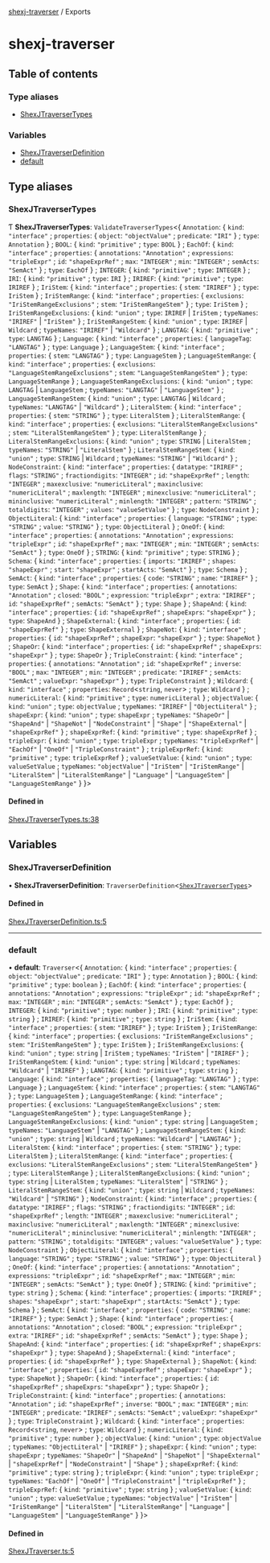 [shexj-traverser](README.md) / Exports

# shexj-traverser

## Table of contents

### Type aliases

- [ShexJTraverserTypes](modules.md#shexjtraversertypes)

### Variables

- [ShexJTraverserDefinition](modules.md#shexjtraverserdefinition)
- [default](modules.md#default)

## Type aliases

### ShexJTraverserTypes

Ƭ **ShexJTraverserTypes**: `ValidateTraverserTypes`<{ `Annotation`: { `kind`: ``"interface"`` ; `properties`: { `object`: ``"objectValue"`` ; `predicate`: ``"IRI"``  } ; `type`: `Annotation`  } ; `BOOL`: { `kind`: ``"primitive"`` ; `type`: `BOOL`  } ; `EachOf`: { `kind`: ``"interface"`` ; `properties`: { `annotations`: ``"Annotation"`` ; `expressions`: ``"tripleExpr"`` ; `id`: ``"shapeExprRef"`` ; `max`: ``"INTEGER"`` ; `min`: ``"INTEGER"`` ; `semActs`: ``"SemAct"``  } ; `type`: `EachOf`  } ; `INTEGER`: { `kind`: ``"primitive"`` ; `type`: `INTEGER`  } ; `IRI`: { `kind`: ``"primitive"`` ; `type`: `IRI`  } ; `IRIREF`: { `kind`: ``"primitive"`` ; `type`: `IRIREF`  } ; `IriStem`: { `kind`: ``"interface"`` ; `properties`: { `stem`: ``"IRIREF"``  } ; `type`: `IriStem`  } ; `IriStemRange`: { `kind`: ``"interface"`` ; `properties`: { `exclusions`: ``"IriStemRangeExclusions"`` ; `stem`: ``"IriStemRangeStem"``  } ; `type`: `IriStem`  } ; `IriStemRangeExclusions`: { `kind`: ``"union"`` ; `type`: `IRIREF` \| `IriStem` ; `typeNames`: ``"IRIREF"`` \| ``"IriStem"``  } ; `IriStemRangeStem`: { `kind`: ``"union"`` ; `type`: `IRIREF` \| `Wildcard` ; `typeNames`: ``"IRIREF"`` \| ``"Wildcard"``  } ; `LANGTAG`: { `kind`: ``"primitive"`` ; `type`: `LANGTAG`  } ; `Language`: { `kind`: ``"interface"`` ; `properties`: { `languageTag`: ``"LANGTAG"``  } ; `type`: `Language`  } ; `LanguageStem`: { `kind`: ``"interface"`` ; `properties`: { `stem`: ``"LANGTAG"``  } ; `type`: `LanguageStem`  } ; `LanguageStemRange`: { `kind`: ``"interface"`` ; `properties`: { `exclusions`: ``"LanguageStemRangeExclusions"`` ; `stem`: ``"LanguageStemRangeStem"``  } ; `type`: `LanguageStemRange`  } ; `LanguageStemRangeExclusions`: { `kind`: ``"union"`` ; `type`: `LANGTAG` \| `LanguageStem` ; `typeNames`: ``"LANGTAG"`` \| ``"LanguageStem"``  } ; `LanguageStemRangeStem`: { `kind`: ``"union"`` ; `type`: `LANGTAG` \| `Wildcard` ; `typeNames`: ``"LANGTAG"`` \| ``"Wildcard"``  } ; `LiteralStem`: { `kind`: ``"interface"`` ; `properties`: { `stem`: ``"STRING"``  } ; `type`: `LiteralStem`  } ; `LiteralStemRange`: { `kind`: ``"interface"`` ; `properties`: { `exclusions`: ``"LiteralStemRangeExclusions"`` ; `stem`: ``"LiteralStemRangeStem"``  } ; `type`: `LiteralStemRange`  } ; `LiteralStemRangeExclusions`: { `kind`: ``"union"`` ; `type`: `STRING` \| `LiteralStem` ; `typeNames`: ``"STRING"`` \| ``"LiteralStem"``  } ; `LiteralStemRangeStem`: { `kind`: ``"union"`` ; `type`: `STRING` \| `Wildcard` ; `typeNames`: ``"STRING"`` \| ``"Wildcard"``  } ; `NodeConstraint`: { `kind`: ``"interface"`` ; `properties`: { `datatype`: ``"IRIREF"`` ; `flags`: ``"STRING"`` ; `fractiondigits`: ``"INTEGER"`` ; `id`: ``"shapeExprRef"`` ; `length`: ``"INTEGER"`` ; `maxexclusive`: ``"numericLiteral"`` ; `maxinclusive`: ``"numericLiteral"`` ; `maxlength`: ``"INTEGER"`` ; `minexclusive`: ``"numericLiteral"`` ; `mininclusive`: ``"numericLiteral"`` ; `minlength`: ``"INTEGER"`` ; `pattern`: ``"STRING"`` ; `totaldigits`: ``"INTEGER"`` ; `values`: ``"valueSetValue"``  } ; `type`: `NodeConstraint`  } ; `ObjectLiteral`: { `kind`: ``"interface"`` ; `properties`: { `language`: ``"STRING"`` ; `type`: ``"STRING"`` ; `value`: ``"STRING"``  } ; `type`: `ObjectLiteral`  } ; `OneOf`: { `kind`: ``"interface"`` ; `properties`: { `annotations`: ``"Annotation"`` ; `expressions`: ``"tripleExpr"`` ; `id`: ``"shapeExprRef"`` ; `max`: ``"INTEGER"`` ; `min`: ``"INTEGER"`` ; `semActs`: ``"SemAct"``  } ; `type`: `OneOf`  } ; `STRING`: { `kind`: ``"primitive"`` ; `type`: `STRING`  } ; `Schema`: { `kind`: ``"interface"`` ; `properties`: { `imports`: ``"IRIREF"`` ; `shapes`: ``"shapeExpr"`` ; `start`: ``"shapeExpr"`` ; `startActs`: ``"SemAct"``  } ; `type`: `Schema`  } ; `SemAct`: { `kind`: ``"interface"`` ; `properties`: { `code`: ``"STRING"`` ; `name`: ``"IRIREF"``  } ; `type`: `SemAct`  } ; `Shape`: { `kind`: ``"interface"`` ; `properties`: { `annotations`: ``"Annotation"`` ; `closed`: ``"BOOL"`` ; `expression`: ``"tripleExpr"`` ; `extra`: ``"IRIREF"`` ; `id`: ``"shapeExprRef"`` ; `semActs`: ``"SemAct"``  } ; `type`: `Shape`  } ; `ShapeAnd`: { `kind`: ``"interface"`` ; `properties`: { `id`: ``"shapeExprRef"`` ; `shapeExprs`: ``"shapeExpr"``  } ; `type`: `ShapeAnd`  } ; `ShapeExternal`: { `kind`: ``"interface"`` ; `properties`: { `id`: ``"shapeExprRef"``  } ; `type`: `ShapeExternal`  } ; `ShapeNot`: { `kind`: ``"interface"`` ; `properties`: { `id`: ``"shapeExprRef"`` ; `shapeExpr`: ``"shapeExpr"``  } ; `type`: `ShapeNot`  } ; `ShapeOr`: { `kind`: ``"interface"`` ; `properties`: { `id`: ``"shapeExprRef"`` ; `shapeExprs`: ``"shapeExpr"``  } ; `type`: `ShapeOr`  } ; `TripleConstraint`: { `kind`: ``"interface"`` ; `properties`: { `annotations`: ``"Annotation"`` ; `id`: ``"shapeExprRef"`` ; `inverse`: ``"BOOL"`` ; `max`: ``"INTEGER"`` ; `min`: ``"INTEGER"`` ; `predicate`: ``"IRIREF"`` ; `semActs`: ``"SemAct"`` ; `valueExpr`: ``"shapeExpr"``  } ; `type`: `TripleConstraint`  } ; `Wildcard`: { `kind`: ``"interface"`` ; `properties`: `Record`<`string`, `never`\> ; `type`: `Wildcard`  } ; `numericLiteral`: { `kind`: ``"primitive"`` ; `type`: `numericLiteral`  } ; `objectValue`: { `kind`: ``"union"`` ; `type`: `objectValue` ; `typeNames`: ``"IRIREF"`` \| ``"ObjectLiteral"``  } ; `shapeExpr`: { `kind`: ``"union"`` ; `type`: `shapeExpr` ; `typeNames`: ``"ShapeOr"`` \| ``"ShapeAnd"`` \| ``"ShapeNot"`` \| ``"NodeConstraint"`` \| ``"Shape"`` \| ``"ShapeExternal"`` \| ``"shapeExprRef"``  } ; `shapeExprRef`: { `kind`: ``"primitive"`` ; `type`: `shapeExprRef`  } ; `tripleExpr`: { `kind`: ``"union"`` ; `type`: `tripleExpr` ; `typeNames`: ``"tripleExprRef"`` \| ``"EachOf"`` \| ``"OneOf"`` \| ``"TripleConstraint"``  } ; `tripleExprRef`: { `kind`: ``"primitive"`` ; `type`: `tripleExprRef`  } ; `valueSetValue`: { `kind`: ``"union"`` ; `type`: `valueSetValue` ; `typeNames`: ``"objectValue"`` \| ``"IriStem"`` \| ``"IriStemRange"`` \| ``"LiteralStem"`` \| ``"LiteralStemRange"`` \| ``"Language"`` \| ``"LanguageStem"`` \| ``"LanguageStemRange"``  }  }\>

#### Defined in

[ShexJTraverserTypes.ts:38](https://github.com/o-development/shexj-traverser/blob/7b1ff5e/lib/ShexJTraverserTypes.ts#L38)

## Variables

### ShexJTraverserDefinition

• **ShexJTraverserDefinition**: `TraverserDefinition`<[`ShexJTraverserTypes`](modules.md#shexjtraversertypes)\>

#### Defined in

[ShexJTraverserDefinition.ts:5](https://github.com/o-development/shexj-traverser/blob/7b1ff5e/lib/ShexJTraverserDefinition.ts#L5)

___

### default

• **default**: `Traverser`<{ `Annotation`: { `kind`: ``"interface"`` ; `properties`: { `object`: ``"objectValue"`` ; `predicate`: ``"IRI"``  } ; `type`: `Annotation`  } ; `BOOL`: { `kind`: ``"primitive"`` ; `type`: `boolean`  } ; `EachOf`: { `kind`: ``"interface"`` ; `properties`: { `annotations`: ``"Annotation"`` ; `expressions`: ``"tripleExpr"`` ; `id`: ``"shapeExprRef"`` ; `max`: ``"INTEGER"`` ; `min`: ``"INTEGER"`` ; `semActs`: ``"SemAct"``  } ; `type`: `EachOf`  } ; `INTEGER`: { `kind`: ``"primitive"`` ; `type`: `number`  } ; `IRI`: { `kind`: ``"primitive"`` ; `type`: `string`  } ; `IRIREF`: { `kind`: ``"primitive"`` ; `type`: `string`  } ; `IriStem`: { `kind`: ``"interface"`` ; `properties`: { `stem`: ``"IRIREF"``  } ; `type`: `IriStem`  } ; `IriStemRange`: { `kind`: ``"interface"`` ; `properties`: { `exclusions`: ``"IriStemRangeExclusions"`` ; `stem`: ``"IriStemRangeStem"``  } ; `type`: `IriStem`  } ; `IriStemRangeExclusions`: { `kind`: ``"union"`` ; `type`: `string` \| `IriStem` ; `typeNames`: ``"IriStem"`` \| ``"IRIREF"``  } ; `IriStemRangeStem`: { `kind`: ``"union"`` ; `type`: `string` \| `Wildcard` ; `typeNames`: ``"Wildcard"`` \| ``"IRIREF"``  } ; `LANGTAG`: { `kind`: ``"primitive"`` ; `type`: `string`  } ; `Language`: { `kind`: ``"interface"`` ; `properties`: { `languageTag`: ``"LANGTAG"``  } ; `type`: `Language`  } ; `LanguageStem`: { `kind`: ``"interface"`` ; `properties`: { `stem`: ``"LANGTAG"``  } ; `type`: `LanguageStem`  } ; `LanguageStemRange`: { `kind`: ``"interface"`` ; `properties`: { `exclusions`: ``"LanguageStemRangeExclusions"`` ; `stem`: ``"LanguageStemRangeStem"``  } ; `type`: `LanguageStemRange`  } ; `LanguageStemRangeExclusions`: { `kind`: ``"union"`` ; `type`: `string` \| `LanguageStem` ; `typeNames`: ``"LanguageStem"`` \| ``"LANGTAG"``  } ; `LanguageStemRangeStem`: { `kind`: ``"union"`` ; `type`: `string` \| `Wildcard` ; `typeNames`: ``"Wildcard"`` \| ``"LANGTAG"``  } ; `LiteralStem`: { `kind`: ``"interface"`` ; `properties`: { `stem`: ``"STRING"``  } ; `type`: `LiteralStem`  } ; `LiteralStemRange`: { `kind`: ``"interface"`` ; `properties`: { `exclusions`: ``"LiteralStemRangeExclusions"`` ; `stem`: ``"LiteralStemRangeStem"``  } ; `type`: `LiteralStemRange`  } ; `LiteralStemRangeExclusions`: { `kind`: ``"union"`` ; `type`: `string` \| `LiteralStem` ; `typeNames`: ``"LiteralStem"`` \| ``"STRING"``  } ; `LiteralStemRangeStem`: { `kind`: ``"union"`` ; `type`: `string` \| `Wildcard` ; `typeNames`: ``"Wildcard"`` \| ``"STRING"``  } ; `NodeConstraint`: { `kind`: ``"interface"`` ; `properties`: { `datatype`: ``"IRIREF"`` ; `flags`: ``"STRING"`` ; `fractiondigits`: ``"INTEGER"`` ; `id`: ``"shapeExprRef"`` ; `length`: ``"INTEGER"`` ; `maxexclusive`: ``"numericLiteral"`` ; `maxinclusive`: ``"numericLiteral"`` ; `maxlength`: ``"INTEGER"`` ; `minexclusive`: ``"numericLiteral"`` ; `mininclusive`: ``"numericLiteral"`` ; `minlength`: ``"INTEGER"`` ; `pattern`: ``"STRING"`` ; `totaldigits`: ``"INTEGER"`` ; `values`: ``"valueSetValue"``  } ; `type`: `NodeConstraint`  } ; `ObjectLiteral`: { `kind`: ``"interface"`` ; `properties`: { `language`: ``"STRING"`` ; `type`: ``"STRING"`` ; `value`: ``"STRING"``  } ; `type`: `ObjectLiteral`  } ; `OneOf`: { `kind`: ``"interface"`` ; `properties`: { `annotations`: ``"Annotation"`` ; `expressions`: ``"tripleExpr"`` ; `id`: ``"shapeExprRef"`` ; `max`: ``"INTEGER"`` ; `min`: ``"INTEGER"`` ; `semActs`: ``"SemAct"``  } ; `type`: `OneOf`  } ; `STRING`: { `kind`: ``"primitive"`` ; `type`: `string`  } ; `Schema`: { `kind`: ``"interface"`` ; `properties`: { `imports`: ``"IRIREF"`` ; `shapes`: ``"shapeExpr"`` ; `start`: ``"shapeExpr"`` ; `startActs`: ``"SemAct"``  } ; `type`: `Schema`  } ; `SemAct`: { `kind`: ``"interface"`` ; `properties`: { `code`: ``"STRING"`` ; `name`: ``"IRIREF"``  } ; `type`: `SemAct`  } ; `Shape`: { `kind`: ``"interface"`` ; `properties`: { `annotations`: ``"Annotation"`` ; `closed`: ``"BOOL"`` ; `expression`: ``"tripleExpr"`` ; `extra`: ``"IRIREF"`` ; `id`: ``"shapeExprRef"`` ; `semActs`: ``"SemAct"``  } ; `type`: `Shape`  } ; `ShapeAnd`: { `kind`: ``"interface"`` ; `properties`: { `id`: ``"shapeExprRef"`` ; `shapeExprs`: ``"shapeExpr"``  } ; `type`: `ShapeAnd`  } ; `ShapeExternal`: { `kind`: ``"interface"`` ; `properties`: { `id`: ``"shapeExprRef"``  } ; `type`: `ShapeExternal`  } ; `ShapeNot`: { `kind`: ``"interface"`` ; `properties`: { `id`: ``"shapeExprRef"`` ; `shapeExpr`: ``"shapeExpr"``  } ; `type`: `ShapeNot`  } ; `ShapeOr`: { `kind`: ``"interface"`` ; `properties`: { `id`: ``"shapeExprRef"`` ; `shapeExprs`: ``"shapeExpr"``  } ; `type`: `ShapeOr`  } ; `TripleConstraint`: { `kind`: ``"interface"`` ; `properties`: { `annotations`: ``"Annotation"`` ; `id`: ``"shapeExprRef"`` ; `inverse`: ``"BOOL"`` ; `max`: ``"INTEGER"`` ; `min`: ``"INTEGER"`` ; `predicate`: ``"IRIREF"`` ; `semActs`: ``"SemAct"`` ; `valueExpr`: ``"shapeExpr"``  } ; `type`: `TripleConstraint`  } ; `Wildcard`: { `kind`: ``"interface"`` ; `properties`: `Record`<`string`, `never`\> ; `type`: `Wildcard`  } ; `numericLiteral`: { `kind`: ``"primitive"`` ; `type`: `number`  } ; `objectValue`: { `kind`: ``"union"`` ; `type`: `objectValue` ; `typeNames`: ``"ObjectLiteral"`` \| ``"IRIREF"``  } ; `shapeExpr`: { `kind`: ``"union"`` ; `type`: `shapeExpr` ; `typeNames`: ``"ShapeOr"`` \| ``"ShapeAnd"`` \| ``"ShapeNot"`` \| ``"ShapeExternal"`` \| ``"shapeExprRef"`` \| ``"NodeConstraint"`` \| ``"Shape"``  } ; `shapeExprRef`: { `kind`: ``"primitive"`` ; `type`: `string`  } ; `tripleExpr`: { `kind`: ``"union"`` ; `type`: `tripleExpr` ; `typeNames`: ``"EachOf"`` \| ``"OneOf"`` \| ``"TripleConstraint"`` \| ``"tripleExprRef"``  } ; `tripleExprRef`: { `kind`: ``"primitive"`` ; `type`: `string`  } ; `valueSetValue`: { `kind`: ``"union"`` ; `type`: `valueSetValue` ; `typeNames`: ``"objectValue"`` \| ``"IriStem"`` \| ``"IriStemRange"`` \| ``"LiteralStem"`` \| ``"LiteralStemRange"`` \| ``"Language"`` \| ``"LanguageStem"`` \| ``"LanguageStemRange"``  }  }\>

#### Defined in

[ShexJTraverser.ts:5](https://github.com/o-development/shexj-traverser/blob/7b1ff5e/lib/ShexJTraverser.ts#L5)
